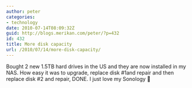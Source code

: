 ```yaml
---
author: peter
categories:
- technology
date: 2010-07-14T08:09:32Z
guid: http://blogs.merikan.com/peter/?p=432
id: 432
title: More disk capacity
url: /2010/07/14/more-disk-capacity/
---
```


Bought 2 new 1.5TB hard drives in the US and they are now installed in my NAS. How easy it was to upgrade, replace disk #1and repair and then replace disk #2 and repair, DONE. I just love my Sonology 🙂
